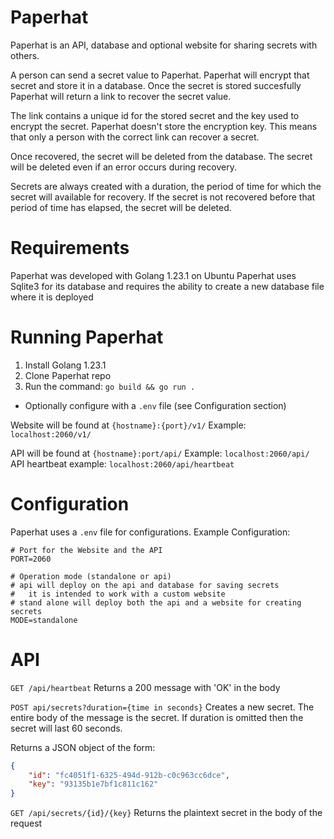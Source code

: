 # Paperhat
Paperhat is an API, database and optional website for sharing secrets with others.

A person can send a secret value to Paperhat.
Paperhat will encrypt that secret and store it in a database.
Once the secret is stored succesfully Paperhat will return a link to recover the secret value.

The link contains a unique id for the stored secret and the key used to encrypt the secret.
Paperhat doesn't store the encryption key.
This means that only a person with the correct link can recover a secret.

Once recovered, the secret will be deleted from the database.
The secret will be deleted even if an error occurs during recovery.

Secrets are always created with a duration, the period of time for which the secret will available for recovery.
If the secret is not recovered before that period of time has elapsed, the secret will be deleted.

# Requirements
Paperhat was developed with Golang 1.23.1 on Ubuntu
Paperhat uses Sqlite3 for its database and requires the ability to create a new database file where it is deployed

# Running Paperhat
1. Install Golang 1.23.1
2. Clone Paperhat repo
3. Run the command: `go build && go run .`
  - Optionally configure with a `.env` file (see Configuration section)

Website will be found at `{hostname}:{port}/v1/`
Example: `localhost:2060/v1/`

API will be found at `{hostname}:port/api/`
Example: `localhost:2060/api/`
API heartbeat example: `localhost:2060/api/heartbeat`

# Configuration
Paperhat uses a `.env` file for configurations.
Example Configuration:
```
# Port for the Website and the API
PORT=2060

# Operation mode (standalone or api)
# api will deploy on the api and database for saving secrets
#   it is intended to work with a custom website
# stand alone will deploy both the api and a website for creating secrets 
MODE=standalone
```

# API
`GET /api/heartbeat`
Returns a 200 message with 'OK' in the body


`POST api/secrets?duration={time in seconds}`
Creates a new secret.
The entire body of the message is the secret.
If duration is omitted then the secret will last 60 seconds.

Returns a JSON object of the form: 
```json
{
    "id": "fc4051f1-6325-494d-912b-c0c963cc6dce",
    "key": "93135b1e7bf1c811c162"
}
```

`GET /api/secrets/{id}/{key}`
Returns the plaintext secret in the body of the request
